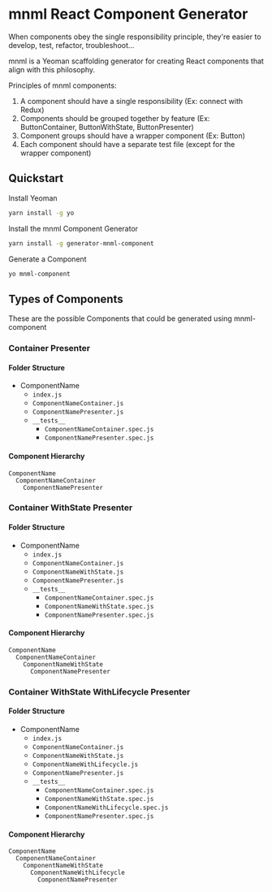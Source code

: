 # mnml React Component Generator

When components obey the single responsibility principle, they're easier to develop, test, refactor, troubleshoot...

mnml is a Yeoman scaffolding generator for creating React components that align with this philosophy.

Principles of mnml components:

1. A component should have a single responsibility (Ex: connect with Redux)
2. Components should be grouped together by feature (Ex: ButtonContainer, ButtonWithState, ButtonPresenter)
3. Component groups should have a wrapper component (Ex: Button)
4. Each component should have a separate test file (except for the wrapper component)

## Quickstart

Install Yeoman

```bash
yarn install -g yo
```

Install the mnml Component Generator

```bash
yarn install -g generator-mnml-component
```

Generate a Component

```bash
yo mnml-component
```

## Types of Components

These are the possible Components that could be generated using mnml-component

### Container Presenter

#### Folder Structure

- ComponentName
  - `index.js`
  - `ComponentNameContainer.js`
  - `ComponentNamePresenter.js`
  - `__tests__`
    - `ComponentNameContainer.spec.js`
    - `ComponentNamePresenter.spec.js`

#### Component Hierarchy

```
ComponentName
  ComponentNameContainer
    ComponentNamePresenter
```

### Container WithState Presenter

#### Folder Structure

- ComponentName
  - `index.js`
  - `ComponentNameContainer.js`
  - `ComponentNameWithState.js`
  - `ComponentNamePresenter.js`
  - `__tests__`
    - `ComponentNameContainer.spec.js`
    - `ComponentNameWithState.spec.js`
    - `ComponentNamePresenter.spec.js`

#### Component Hierarchy

```
ComponentName
  ComponentNameContainer
    ComponentNameWithState
      ComponentNamePresenter
```

### Container WithState WithLifecycle Presenter

#### Folder Structure

- ComponentName
  - `index.js`
  - `ComponentNameContainer.js`
  - `ComponentNameWithState.js`
  - `ComponentNameWithLifecycle.js`
  - `ComponentNamePresenter.js`
  - `__tests__`
    - `ComponentNameContainer.spec.js`
    - `ComponentNameWithState.spec.js`
    - `ComponentNameWithLifecycle.spec.js`
    - `ComponentNamePresenter.spec.js`

#### Component Hierarchy

```
ComponentName
  ComponentNameContainer
    ComponentNameWithState
      ComponentNameWithLifecycle
        ComponentNamePresenter
```
